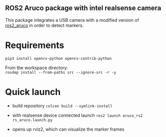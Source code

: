 ## ROS2 Aruco package with intel realsense camera
This package integrates a USB camera with a modified version of [ros2_aruco](https://github.com/JMU-ROBOTICS-VIVA/ros2_aruco/tree/main/ros2_aruco) in order to detect markers. 

# Requirements

`pip3 install opencv-python opencv-contrib-python`   

From the workspace directory:   
`rosdep install --from-paths src --ignore-src -r -y`

# Quick launch 

- build repository `colcon build --symlink-install`

- with realsense device connected launch `ros2 launch aruco_rs2 rs_aruco.launch.py`

- opens up rviz2, which can visualize the marker frames
